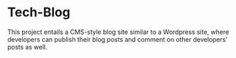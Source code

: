 # Tech-Blog
This project entails a CMS-style blog site similar to a Wordpress site, where developers can publish their blog posts and comment on other developers’ posts as well. 
